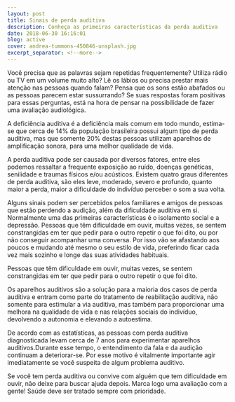 ```yaml
---
layout: post
title: Sinais de perda auditiva
description: Conheça as primeiras características da perda auditiva
date: 2018-06-30 16:16:01
blog: active
cover: andrea-tummons-450846-unsplash.jpg
excerpt_separator: <!--more-->
---
```

Você precisa que as palavras sejam repetidas frequentemente? Utiliza rádio ou TV em um volume muito alto? Lê os lábios ou precisa prestar mais atenção nas pessoas quando falam? Pensa que os sons estão abafados ou as pessoas parecem estar sussurrando?<!--more-->  Se suas respostas foram positivas para essas perguntas, está na hora de pensar na possibilidade de fazer uma avaliação audiológica.

A deficiência auditiva é a deficiência mais comum em todo mundo, estima-se que cerca de 14% da população brasileira possui algum tipo de perda auditiva, mas que somente 20% destas pessoas utilizam aparelhos de amplificação sonora, para uma melhor qualidade de vida.

A perda auditiva pode ser causada por diversos fatores, entre eles podemos ressaltar a frequente exposição ao ruído, doenças genéticas, senilidade e traumas físicos e/ou acústicos. Existem  quatro graus diferentes de perda auditiva, são eles leve, moderado, severo e profundo, quanto maior a perda, maior a dificuldade do indivíduo perceber o som a sua volta.

Alguns sinais podem ser percebidos pelos familiares e amigos de pessoas que estão perdendo a audição, além da dificuldade auditiva em si. Normalmente uma das primeiras características é o isolamento social e a depressão. Pessoas que têm dificuldade em ouvir, muitas vezes, se sentem constrangidas em ter que pedir para o outro repetir o que foi dito, ou por não conseguir acompanhar uma conversa. Por isso vão se afastando aos poucos e mudando até mesmo o seu estilo de vida, preferindo ficar cada vez mais sozinho e longe das suas atividades habituais.

<p class="thme-blockquote">
  Pessoas que têm dificuldade em ouvir, muitas vezes, se sentem constrangidas em ter que pedir para o outro repetir o que foi dito.
</p>

Os aparelhos auditivos são a solução para a maioria dos casos de perda auditiva e entram como parte do tratamento de reabilitação auditiva, não somente para estimular a via auditiva, mas também para proporcionar uma melhora na qualidade de vida e nas relações sociais do indivíduo, devolvendo a autonomia e elevando a autoestima.

De acordo com as estatísticas, as pessoas com perda auditiva diagnosticada levam cerca de 7 anos para experimentar aparelhos auditivos.Durante esse tempo, o entendimento da fala e da audição continuam a deteriorar-se.  Por esse motivo é vitalmente importante agir imediatamente se você suspeita de algum problema auditivo.

Se você tem perda auditiva ou convive com alguém que tem dificuldade em ouvir, não deixe para buscar ajuda depois. Marca logo uma avaliação com a gente! Saúde deve ser tratado sempre com prioridade. 
